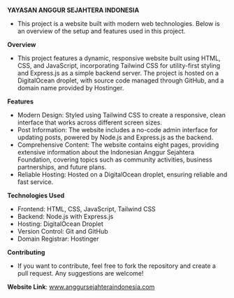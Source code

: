 **YAYASAN ANGGUR SEJAHTERA INDONESIA**
- This project is a website built with modern web technologies. Below is an overview of the setup and features used in this project.

**Overview**
- This project features a dynamic, responsive website built using HTML, CSS, and JavaScript, incorporating Tailwind CSS for utility-first styling and Express.js as a simple backend server. The project is hosted on a DigitalOcean droplet, with source code managed through GitHub, and a domain name provided by Hostinger.

**Features**
- Modern Design: Styled using Tailwind CSS to create a responsive, clean interface that works across different screen sizes.
- Post Information: The website includes a no-code admin interface for updating posts, powered by Node.js and Express.js as the backend.
- Comprehensive Content: The website contains eight pages, providing extensive information about the Indonesian Anggur Sejahtera Foundation, covering topics such as community activities, business partnerships, and future plans.
- Reliable Hosting: Hosted on a DigitalOcean droplet, ensuring reliable and fast service.

**Technologies Used**
- Frontend: HTML, CSS, JavaScript, Tailwind CSS
- Backend: Node.js with Express.js
- Hosting: DigitalOcean Droplet
- Version Control: Git and GitHub
- Domain Registrar: Hostinger

**Contributing**
- If you want to contribute, feel free to fork the repository and create a pull request. Any suggestions are welcome!

**Website Link**: www.anggursejahteraindonesia.com
